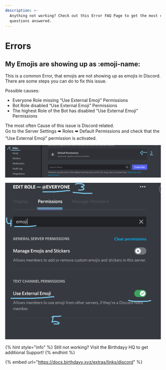 ```yaml
---
description: >-
  Anything not working? Check out this Error FAQ Page to get the most common
  questions answered.
---
```


# Errors

## My Emojis are showing up as :emoji-name:

This is a common Error, that emojis are not showing up as emojis in Discord. There are some steps you can do to fix this issue.

Possible causes:

* Everyone Role missing “Use External Emoji” Permissions
* Bot Role disabled “Use External Emoji” Permissions
* The highest Role of the Bot has disabled “Use External Emoji” Permissions

The most often Cause  of this issue is Discord related. \
Go to the Server Settings 🠮 Roles 🠮 Default Permissions and check that the “Use External Emoji” permission is activated.

![](<../.gitbook/assets/image (3).png>)

![](../.gitbook/assets/image.png)

{% hint style="info" %}
Still not working? Visit the  Birthdayy HQ to get additional Support!
{% endhint %}

{% embed url="https://docs.birthdayy.xyz/extras/links/discord" %}
